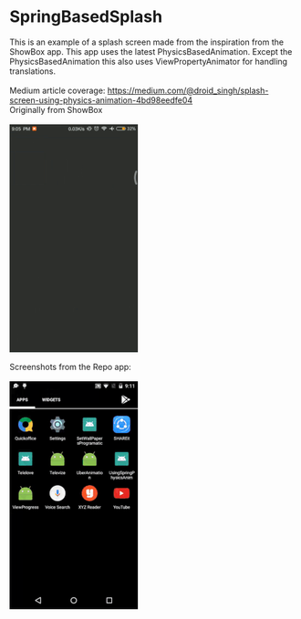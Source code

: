 # SpringBasedSplash
This is an example of a splash screen made from the inspiration from the ShowBox app. This app uses the latest PhysicsBasedAnimation. Except the PhysicsBasedAnimation this also uses ViewPropertyAnimator for handling translations.<br><br> 
Medium article coverage: https://medium.com/@droid_singh/splash-screen-using-physics-animation-4bd98eedfe04 <br> 
Originally from ShowBox<br><br>
<img src="ShowBox Gif.gif"/>

Screenshots from the Repo app:
<br><br>
<img src="Spring Gif.gif"/>


